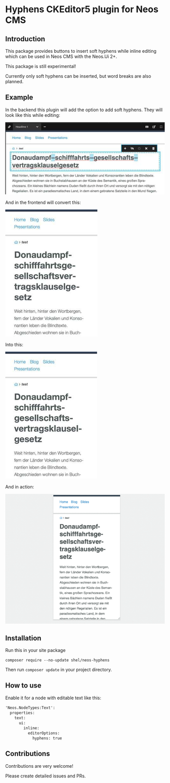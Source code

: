 # Hyphens CKEditor5 plugin for Neos CMS

## Introduction

This package provides buttons to insert soft hyphens while inline editing 
which can be used in Neos CMS with the Neos.Ui 2+.

This package is still experimental!

Currently only soft hyphens can be inserted, but word breaks are also planned.

## Example           

In the backend this plugin will add the option to add soft hyphens. They will look like this while editing:

![Visible hyphens while editing](Documentation/neos-backend-hyphens.jpg)       
       
And in the frontend will convert this:

![Unwanted hyphenation without soft hyphens](Documentation/neos-frontend-before.jpg)

Into this:

![Expected hyphenation](Documentation/neos-frontend-after.jpg)

And in action:

![Expected hyphenation](Documentation/example.gif)

## Installation

Run this in your site package

    composer require --no-update shel/neos-hyphens
    
Then run `composer update` in your project directory.

## How to use

Enable it for a node with editable text like this:

    'Neos.NodeTypes:Text':
      properties:
        text:
          ui:
            inline:
              editorOptions:
                hyphens: true

## Contributions

Contributions are very welcome! 

Please create detailed issues and PRs.
